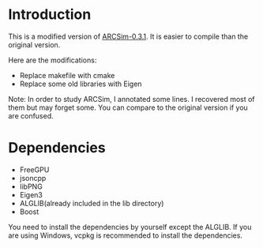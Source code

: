 # Introduction

This is a modified version of [ARCSim-0.3.1](http://graphics.berkeley.edu/resources/ARCSim/). It is easier to compile than the original version.

Here are the modifications:
- Replace makefile with cmake
- Replace some old libraries with Eigen

Note: In order to study ARCSim, I annotated some lines. I recovered most of them but may forget some. You can compare to the original version if you are confused.

# Dependencies

- FreeGPU
- jsoncpp
- libPNG
- Eigen3
- ALGLIB(already included in the lib directory)
- Boost

You need to install the dependencies by yourself except the ALGLIB. If you are using Windows, vcpkg is recommended to install the dependencies.